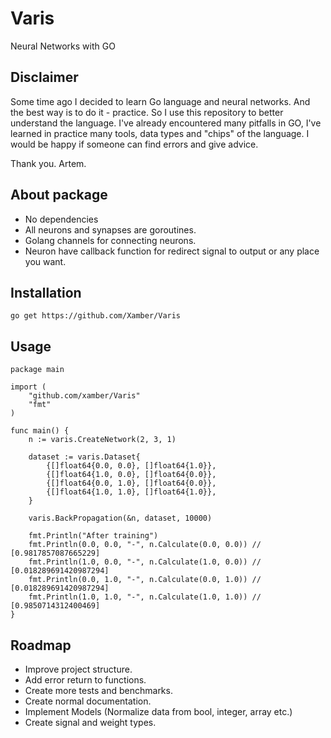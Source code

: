 # Varis
Neural Networks with GO

## Disclaimer
Some time ago I decided to learn Go language and neural networks.
And the best way is to do it - practice. So I use this repository to better understand the language.
I've already encountered many pitfalls in GO, I've learned in practice many tools, data types and "chips" of the language.
I would be happy if someone can find errors and give advice.

Thank you. Artem.

## About package
- No dependencies
- All neurons and synapses are goroutines.
- Golang channels for connecting neurons.
- Neuron have callback function for redirect signal to output or any place you want.

## Installation
    go get https://github.com/Xamber/Varis

## Usage

    package main
    
    import (
        "github.com/xamber/Varis"
        "fmt"
    )
    
    func main() {
        n := varis.CreateNetwork(2, 3, 1)
    
        dataset := varis.Dataset{
            {[]float64{0.0, 0.0}, []float64{1.0}},
            {[]float64{1.0, 0.0}, []float64{0.0}},
            {[]float64{0.0, 1.0}, []float64{0.0}},
            {[]float64{1.0, 1.0}, []float64{1.0}},
        }
    
        varis.BackPropagation(&n, dataset, 10000)
    
        fmt.Println("After training")
        fmt.Println(0.0, 0.0, "-", n.Calculate(0.0, 0.0)) // [0.9817857087665229]
        fmt.Println(1.0, 0.0, "-", n.Calculate(1.0, 0.0)) // [0.018289691420987294]
        fmt.Println(0.0, 1.0, "-", n.Calculate(0.0, 1.0)) // [0.018289691420987294]
        fmt.Println(1.0, 1.0, "-", n.Calculate(1.0, 1.0)) // [0.9850714312400469]
    }

## Roadmap
- Improve project structure.
- Add error return to functions.
- Create more tests and benchmarks.
- Create normal documentation.
- Implement Models (Normalize data from bool, integer, array etc.)
- Create signal and weight types.


